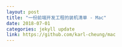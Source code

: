 ```yaml
---
layout: post
title: "一份前端开发工程的装机清单 - Mac"
date: 2018-07-01
categories: jekyll update
link: https://github.com/karl-cheung/mac
---
```

